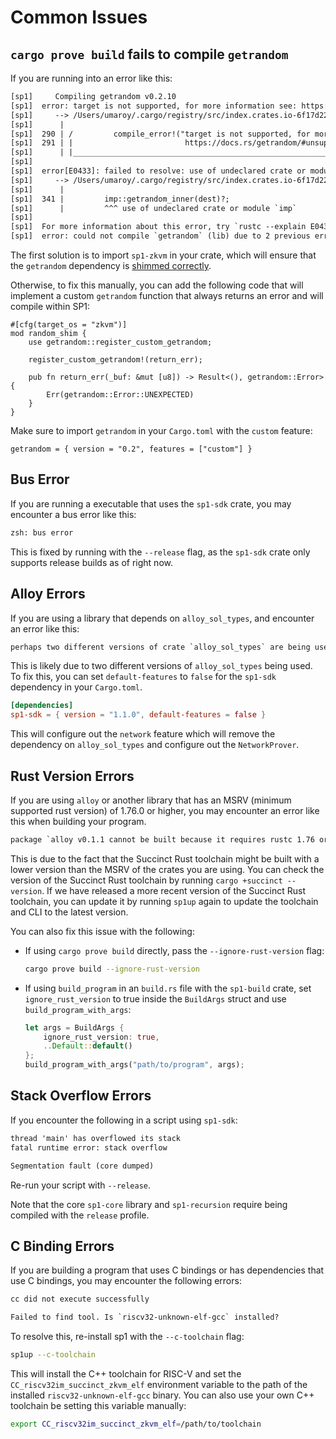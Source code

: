 # Common Issues

## `cargo prove build` fails to compile `getrandom`

If you are running into an error like this:

```txt
[sp1]     Compiling getrandom v0.2.10
[sp1]  error: target is not supported, for more information see: https://docs.rs/getrandom/#unsupported-targets
[sp1]     --> /Users/umaroy/.cargo/registry/src/index.crates.io-6f17d22bba15001f/getrandom-0.2.10/src/lib.rs:290:9
[sp1]      |
[sp1]  290 | /         compile_error!("target is not supported, for more information see: \
[sp1]  291 | |                         https://docs.rs/getrandom/#unsupported-targets");
[sp1]      | |________________________________________________________________________^
[sp1]
[sp1]  error[E0433]: failed to resolve: use of undeclared crate or module `imp`
[sp1]     --> /Users/umaroy/.cargo/registry/src/index.crates.io-6f17d22bba15001f/getrandom-0.2.10/src/lib.rs:341:9
[sp1]      |
[sp1]  341 |         imp::getrandom_inner(dest)?;
[sp1]      |         ^^^ use of undeclared crate or module `imp`
[sp1]
[sp1]  For more information about this error, try `rustc --explain E0433`.
[sp1]  error: could not compile `getrandom` (lib) due to 2 previous errors
```

The first solution is to import `sp1-zkvm` in your crate, which will ensure that the `getrandom` dependency is [shimmed correctly](https://github.com/succinctlabs/sp1/blob/dev/crates/zkvm/entrypoint/src/lib.rs#L81).

Otherwise, to fix this manually, you can add the following code that will implement a custom `getrandom` function that always returns an error and will compile within SP1:

```
#[cfg(target_os = "zkvm")]
mod random_shim {
    use getrandom::register_custom_getrandom;

    register_custom_getrandom!(return_err);

    pub fn return_err(_buf: &mut [u8]) -> Result<(), getrandom::Error> {
        Err(getrandom::Error::UNEXPECTED)
    }
}
```

Make sure to import `getrandom` in your `Cargo.toml` with the `custom` feature:

```
getrandom = { version = "0.2", features = ["custom"] }
```

## Bus Error

If you are running a executable that uses the `sp1-sdk` crate, you may encounter a bus error like this:

```txt
zsh: bus error
```

This is fixed by running with the `--release` flag, as the `sp1-sdk` crate only supports release builds as of right now.

## Alloy Errors

If you are using a library that depends on `alloy_sol_types`, and encounter an error like this:

```txt
perhaps two different versions of crate `alloy_sol_types` are being used?
```

This is likely due to two different versions of `alloy_sol_types` being used. To fix this, you can set `default-features` to `false` for the `sp1-sdk` dependency in your `Cargo.toml`.

```toml
[dependencies]
sp1-sdk = { version = "1.1.0", default-features = false }
```

This will configure out the `network` feature which will remove the dependency on `alloy_sol_types` and configure out the `NetworkProver`.

## Rust Version Errors

If you are using `alloy` or another library that has an MSRV (minimum supported rust version) of 1.76.0
or higher, you may encounter an error like this when building your program.

```txt
package `alloy v0.1.1 cannot be built because it requires rustc 1.76 or newer, while the currently active rustc version is 1.75.0-nightly`
```

This is due to the fact that the Succinct Rust toolchain might be built with a lower version than the MSRV of the crates you are using. You can check the version of the Succinct Rust toolchain by running `cargo +succinct --version`. If we have released a more recent version of the Succinct Rust toolchain, you can update it by running `sp1up` again to update the toolchain and CLI to the latest version.

You can also fix this issue with the following:

- If using `cargo prove build` directly, pass the `--ignore-rust-version` flag:

  ```bash
  cargo prove build --ignore-rust-version
  ```

- If using `build_program` in an `build.rs` file with the `sp1-build` crate, set `ignore_rust_version` to true inside the `BuildArgs` struct and use
  `build_program_with_args`:

  ```rust
  let args = BuildArgs {
      ignore_rust_version: true,
      ..Default::default()
  };
  build_program_with_args("path/to/program", args);
  ```

## Stack Overflow Errors

If you encounter the following in a script using `sp1-sdk`:

```txt
thread 'main' has overflowed its stack
fatal runtime error: stack overflow
```

```txt
Segmentation fault (core dumped)
```

Re-run your script with `--release`.

Note that the core `sp1-core` library and `sp1-recursion` require being compiled with the `release` profile.

## C Binding Errors

If you are building a program that uses C bindings or has dependencies that use C bindings, you may encounter the following errors:

```txt
cc did not execute successfully
```

```txt
Failed to find tool. Is `riscv32-unknown-elf-gcc` installed?
```

To resolve this, re-install sp1 with the `--c-toolchain` flag:

```bash
sp1up --c-toolchain
```

This will install the C++ toolchain for RISC-V and set the `CC_riscv32im_succinct_zkvm_elf` environment
variable to the path of the installed `riscv32-unknown-elf-gcc` binary. You can also use your own
C++ toolchain be setting this variable manually:

```bash
export CC_riscv32im_succinct_zkvm_elf=/path/to/toolchain
```
